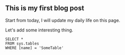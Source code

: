 ## This is my first blog post 

Start from today, I will update my daily life on this page. 

Let's add some interesting thing.
 ```tsql
 SELECT *
 FROM sys.tables
 WHERE [name] = 'SomeTable'
 ```
